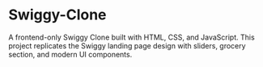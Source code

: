 # Swiggy-Clone
A frontend-only Swiggy Clone built with HTML, CSS, and JavaScript. This project replicates the Swiggy landing page design with sliders, grocery section, and modern UI components.
